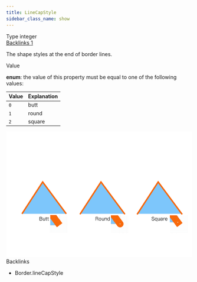 ```yaml
---
title: LineCapStyle
sidebar_class_name: show
---
```


<div className="section-badges">

<div class="badge type">
        <span class="label">Type</span>
        <span class="value">integer</span>
      </div>

<a href="#backlinks" class="badge backlinks">
          <span class="label">Backlinks</span>
          <span class="value">1</span>
        </a>

</div>

The shape styles at the end of border lines.

<div className="property-item">

Value

<div className="value-description">

**enum**: the value of this property must be equal to one of the following values:

| Value | Explanation                                    |
| :---- | :--------------------------------------------- |
| `0`   | <div className="enum-description">butt</div>   |
| `1`   | <div className="enum-description">round</div>  |
| `2`   | <div className="enum-description">square</div> |

</div>

</div>

<div className="property-item">

<p></p>

<div className="property-images">

<img src="https://raw.githubusercontent.com/verygoodgraphics/resource/main/img/vector/Border/lineCap.png" alt="" />

</div>

</div>

<div id="backlinks" className="section-backlinks">

<div className="backlinks-title">Backlinks</div>

<ul className="backlinks-list">

<li className="backlink">
      <Link to='/specs/vectorgraphics/border#linecapstyle'>Border.lineCapStyle</Link>
      </li>

</ul>

</div>
